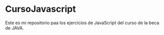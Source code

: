 # CursoJavascript

Este es mi repositorio paa los ejercicios de JavaScript del curso de la beca de JAVA.
